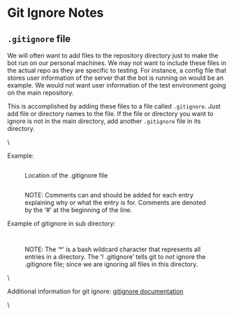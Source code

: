 # Git Ignore Notes

## `.gitignore` file

We will often want to add files to the repository directory just to make the bot run on our personal machines. We may not want to include these files in the actual repo as they are specific to testing. For instance, a config file that stores user information of the server that the bot is running on would be an example. We would not want user information of the test environment going on the main repository.



This is accomplished by adding these files to a file called `.gitignore`. Just add file or directory names to the file. If the file or directory you want to ignore is not in the main directory, add another `.gitignore` file in its directory.

\


Example:

<figure><img src="https://lh7-rt.googleusercontent.com/docsz/AD_4nXfl2ldVO5i8-TQpUN8OlrjpglU32I3qSUE4yhfxdVpx5uQ_-_ZlHhKIlGJuCvmCjyHgLtSihVYlDzLmMLpgIBBehzuJICQKGvsQNrHYC2z-q222deDI3nuT6wW-QMExz90HUYaecDC8U0ipsQnMqQVbP3vL?key=jpwtU7FTkNrTZK2P4yJ8g_2K" alt=""><figcaption><p>Location of the .gitignore file</p></figcaption></figure>

<figure><img src="https://lh7-rt.googleusercontent.com/docsz/AD_4nXfr56fVWNdX-TtXSvxEdqxnAq5fdvoMj0WEafHxfQEfduZ6VhGYEgVfVf8x-nSX5MGbH9lzhHIga9svC1GyX6VTpHYaRFBIVVOni0dNxMMxJPTvjFyjeFDiHuZ3i-itCTU45iqWNXj6Z7uRP287Pzpepyge?key=jpwtU7FTkNrTZK2P4yJ8g_2K" alt=""><figcaption><p>NOTE: Comments can and should be added for each entry explaining why or what the entry is for. Comments are denoted by the ‘#’ at the beginning of the line.</p></figcaption></figure>



Example of gitignore in sub directory:

<figure><img src="https://lh7-rt.googleusercontent.com/docsz/AD_4nXfFRfBveroId5AZhFywoZMO_soIfXT-OLei7MnOsSwW9_PgEZ8846UJeDiqI2nhO7ta-_fqR806a7POwEmoxNxXylRD7CLHBHDxpRvbmdgJTCyh-Rd3fuOwF6JRyHuUEMNb9iWDph-CeGBQ7mywonqob3s_?key=jpwtU7FTkNrTZK2P4yJ8g_2K" alt=""><figcaption></figcaption></figure>

<figure><img src="https://lh7-rt.googleusercontent.com/docsz/AD_4nXfXdEFIwnYcDO0NdPudoK36voTS-X1i478gflS0q_q5LtlZ04Y89PchWjjJcXY-i_wqqm3YHyG4xSQGkdPRRt0t0j0W6XgAv2CkTby-VV38_zYRpLa2bmogcOnbEMsI8xvlstmM2MZW4pTbQHkATowu6S1p?key=jpwtU7FTkNrTZK2P4yJ8g_2K" alt=""><figcaption><p>NOTE: The ‘*’ is a bash wildcard character that represents all entries in a directory. The ‘! .gitignore’ tells git to not ignore the .gitignore file; since we are ignoring all files in this directory. </p></figcaption></figure>

\


Additional information for git ignore: [gitignore documentation](https://git-scm.com/docs/gitignore)

\
